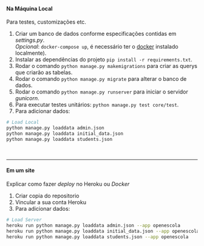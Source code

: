 #### Na Máquina Local


Para testes, customizações etc.

1. Criar um banco de dados conforme especificações contidas em _settings.py_.<br>
   _Opcional_: `docker-compose up`, é necessário ter o [docker](https://www.docker.com/get-started/) instalado
   localmente).
2. Instalar as dependências do projeto `pip install -r requirements.txt`.
3. Rodar o comando `python manage.py makemigrations` para criar as querys que criarão as tabelas.
4. Rodar o comando `python manage.py migrate` para alterar o banco de dados.
5. Rodar o comando `python manage.py runserver` para iniciar o servidor _gunicorn_.
6. Para executar testes unitários: `python manage.py test core/test`.
7. Para adicionar dados:

```bash
# Load Local
python manage.py loaddata admin.json
python manage.py loaddata initial_data.json
python manage.py loaddata students.json
```

<br>

----


#### Em um site


Explicar como fazer _deploy_ no Heroku ou _Docker_

1. Criar copia do repositorio
2. Vincular a sua conta Heroku
3. Para adicionar dados:

```bash
# Load Server
heroku run python manage.py loaddata admin.json --app openescola
heroku run python manage.py loaddata initial_data.json --app openescola
heroku run python manage.py loaddata students.json --app openescola
```

